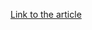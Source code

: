[Link to the article](https://thehackernews.com/2024/10/us-government-issues-new-tlp-guidance.html)
